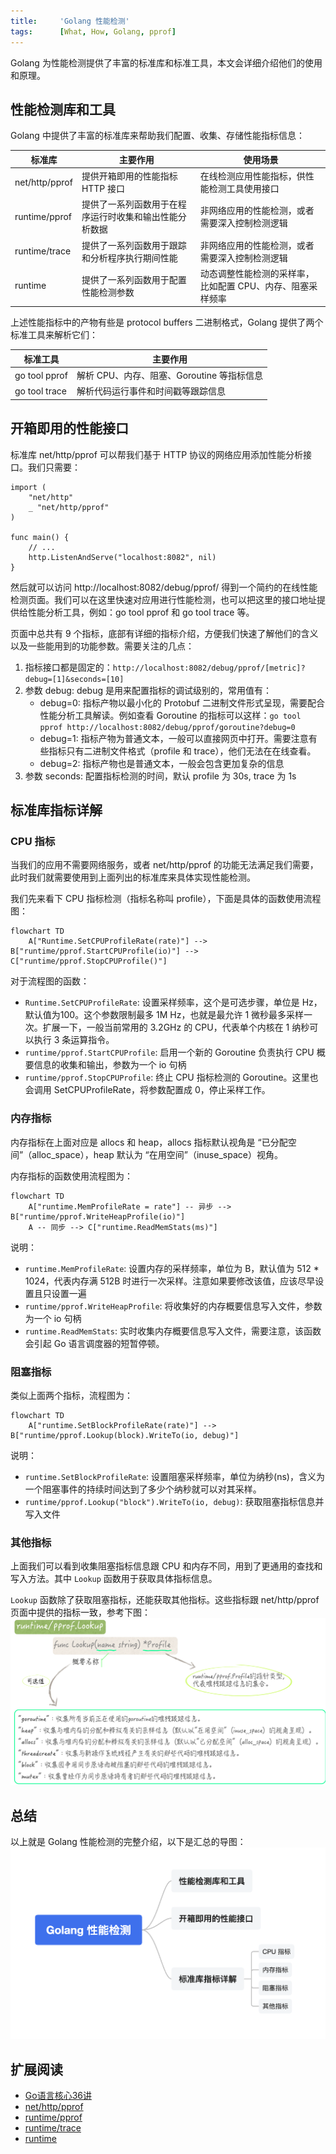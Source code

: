 ```yaml
---
title:     'Golang 性能检测'
tags:      [What, How, Golang, pprof]
---
```


Golang 为性能检测提供了丰富的标准库和标准工具，本文会详细介绍他们的使用和原理。

## 性能检测库和工具

Golang 中提供了丰富的标准库来帮助我们配置、收集、存储性能指标信息：

| 标准库 | 主要作用 | 使用场景 |
| ----- | ------ | ------- |
| net/http/pprof | 提供开箱即用的性能指标 HTTP 接口 | 在线检测应用性能指标，供性能检测工具使用接口 |
| runtime/pprof  | 提供了一系列函数用于在程序运行时收集和输出性能分析数据 | 非网络应用的性能检测，或者需要深入控制检测逻辑 |
| runtime/trace  | 提供了一系列函数用于跟踪和分析程序执行期间性能 | 非网络应用的性能检测，或者需要深入控制检测逻辑 |
| runtime        | 提供了一系列函数用于配置性能检测参数 | 动态调整性能检测的采样率，比如配置 CPU、内存、阻塞采样频率 |

上述性能指标中的产物有些是 protocol buffers 二进制格式，Golang 提供了两个标准工具来解析它们：

| 标准工具 | 主要作用 |
| ------- | ------- |
| go tool pprof | 解析 CPU、内存、阻塞、Goroutine 等指标信息 |
| go tool trace | 解析代码运行事件和时间戳等跟踪信息 |

## 开箱即用的性能接口

标准库 net/http/pprof 可以帮我们基于 HTTP 协议的网络应用添加性能分析接口。我们只需要：

```golang
import (
    "net/http"
    _ "net/http/pprof"
)

func main() {
    // ...
    http.ListenAndServe("localhost:8082", nil)
}
```

然后就可以访问 http://localhost:8082/debug/pprof/ 得到一个简约的在线性能检测页面。我们可以在这里快速对应用进行性能检测，也可以把这里的接口地址提供给性能分析工具，例如：go tool pprof 和 go tool trace 等。

页面中总共有 9 个指标，底部有详细的指标介绍，方便我们快速了解他们的含义以及一些能用到的功能参数。需要关注的几点：
1. 指标接口都是固定的：`http://localhost:8082/debug/pprof/[metric]?debug=[1]&seconds=[10]`
1. 参数 debug: debug 是用来配置指标的调试级别的，常用值有：
    - debug=0: 指标产物以最小化的 Protobuf 二进制文件形式呈现，需要配合性能分析工具解读。例如查看 Goroutine 的指标可以这样：`go tool pprof http://localhost:8082/debug/pprof/goroutine?debug=0`
    - debug=1: 指标产物为普通文本，一般可以直接网页中打开。需要注意有些指标只有二进制文件格式（profile 和 trace），他们无法在在线查看。
    - debug=2: 指标产物也是普通文本，一般会包含更加复杂的信息
1. 参数 seconds: 配置指标检测的时间，默认 profile 为 30s, trace 为 1s

## 标准库指标详解

### CPU 指标

当我们的应用不需要网络服务，或者 net/http/pprof 的功能无法满足我们需要，此时我们就需要使用到上面列出的标准库来具体实现性能检测。

我们先来看下 CPU 指标检测（指标名称叫 profile），下面是具体的函数使用流程图：

```mermaid
flowchart TD
    A["Runtime.SetCPUProfileRate(rate)"] --> B["runtime/pprof.StartCPUProfile(io)"] --> C["runtime/pprof.StopCPUProfile()"]
```

对于流程图的函数：
- `Runtime.SetCPUProfileRate`: 设置采样频率，这个是可选步骤，单位是 Hz，默认值为100。这个参数限制最多 1M Hz，也就是最允许 1 微秒最多采样一次。扩展一下，一般当前常用的 3.2GHz 的 CPU，代表单个内核在 1 纳秒可以执行 3 条运算指令。
- `runtime/pprof.StartCPUProfile`: 启用一个新的 Goroutine 负责执行 CPU 概要信息的收集和输出，参数为一个 io 句柄
- `runtime/pprof.StopCPUProfile`: 终止 CPU 指标检测的 Goroutine。这里也会调用 SetCPUProfileRate，将参数配置成 0，停止采样工作。

### 内存指标

内存指标在上面对应是 allocs 和 heap，allocs 指标默认视角是 “已分配空间”（alloc_space），heap 默认为 “在用空间”（inuse_space）视角。

内存指标的函数使用流程图为：
```mermaid
flowchart TD
    A["runtime.MemProfileRate = rate"] -- 异步 --> B["runtime/pprof.WriteHeapProfile(io)"]
    A -- 同步 --> C["runtime.ReadMemStats(ms)"]
```

说明：
- `runtime.MemProfileRate`: 设置内存的采样频率，单位为 B，默认值为 512 * 1024，代表内存满 512B 时进行一次采样。注意如果要修改该值，应该尽早设置且只设置一遍
- `runtime/pprof.WriteHeapProfile`: 将收集好的内存概要信息写入文件，参数为一个 io 句柄
- `runtime.ReadMemStats`: 实时收集内存概要信息写入文件，需要注意，该函数会引起 Go 语言调度器的短暂停顿。

### 阻塞指标

类似上面两个指标，流程图为：
```mermaid
flowchart TD
    A["runtime.SetBlockProfileRate(rate)"] --> B["runtime/pprof.Lookup(block).WriteTo(io, debug)"]
```

说明：
- `runtime.SetBlockProfileRate`: 设置阻塞采样频率，单位为纳秒(ns)，含义为一个阻塞事件的持续时间达到了多少个纳秒就可以对其采样。
- `runtime/pprof.Lookup("block").WriteTo(io, debug)`: 获取阻塞指标信息并写入文件

### 其他指标

上面我们可以看到收集阻塞指标信息跟 CPU 和内存不同，用到了更通用的查找和写入方法。其中 `Lookup` 函数用于获取具体指标信息。

`Lookup` 函数除了获取阻塞指标，还能获取其他指标。这些指标跟 net/http/pprof 页面中提供的指标一致，参考下图：
![Pprof Lookup](/assets/img/pprof-lookup.png)

## 总结

以上就是 Golang 性能检测的完整介绍，以下是汇总的导图：
![Golang Pprof](/assets/img/golang-pprof.png)

## 扩展阅读

- [Go语言核心36讲](https://time.geekbang.org/column/intro/112)
- [net/http/pprof](https://golang.org/pkg/net/http/pprof/)
- [runtime/pprof](https://golang.org/pkg/runtime/pprof/)
- [runtime/trace](https://pkg.go.dev/runtime/trace)
- [runtime](https://golang.org/pkg/runtime/)
